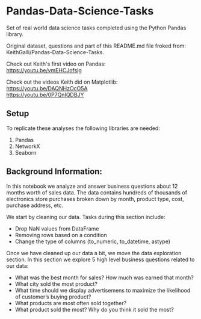# Pandas-Data-Science-Tasks
Set of real world data science tasks completed using the Python Pandas library.

Original dataset, questions and part of this README.md file froked from: KeithGalli/Pandas-Data-Science-Tasks.

Check out Keith's first video on Pandas: <br/>
https://youtu.be/vmEHCJofslg 

Check out the videos Keith did on Matplotlib: <br/>
https://youtu.be/DAQNHzOcO5A <br/>
https://youtu.be/0P7QnIQDBJY

## Setup
To replicate these analyses the following libraries are needed: 

1. Pandas
2. NetworkX
3. Seaborn

## Background Information:
In this notebook we analyze and answer business questions about 12 months worth of sales data. The data contains hundreds of thousands of electronics store purchases broken down by month, product type, cost, purchase address, etc. 

We start by cleaning our data. Tasks during this section include:
- Drop NaN values from DataFrame
- Removing rows based on a condition
- Change the type of columns (to_numeric, to_datetime, astype)

Once we have cleaned up our data a bit, we move the data exploration section. In this section we explore 5 high level business questions related to our data:
- What was the best month for sales? How much was earned that month?
- What city sold the most product?
- What time should we display advertisemens to maximize the likelihood of customer’s buying product?
- What products are most often sold together?
- What product sold the most? Why do you think it sold the most?
